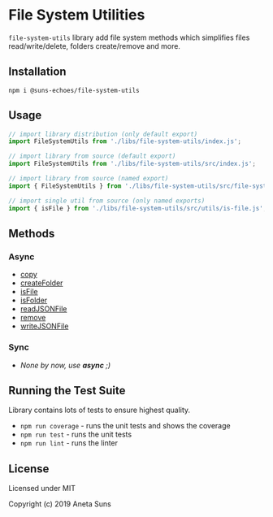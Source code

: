 File System Utilities
=====================

`file-system-utils` library add file system methods which simplifies files read/write/delete, folders create/remove and more.


Installation
------------

`npm i @suns-echoes/file-system-utils`


Usage
-----

```js
// import library distribution (only default export)
import FileSystemUtils from './libs/file-system-utils/index.js';
```

```js
// import library from source (default export)
import FileSystemUtils from './libs/file-system-utils/src/index.js';
```

```js
// import library from source (named export)
import { FileSystemUtils } from './libs/file-system-utils/src/file-system-utils.js';
```

```js
// import single util from source (only named exports)
import { isFile } from './libs/file-system-utils/src/utils/is-file.js';
```


Methods
-------

### Async

* [copy](./docs/utils/copy.md)
* [createFolder](./docs/utils/create-folder.md)
* [isFile](./docs/utils/is-file.md)
* [isFolder](./docs/utils/is-folder.md)
* [readJSONFile](./docs/utils/read-json-file.md)
* [remove](./docs/utils/remove.md)
* [writeJSONFile](./docs/utils/write-json-file.md)

### Sync

* *None by now, use **async** ;)*


Running the Test Suite
----------------------

Library contains lots of tests to ensure highest quality.

* `npm run coverage` - runs the unit tests and shows the coverage
* `npm run test` - runs the unit tests
* `npm run lint` - runs the linter


License
-------

Licensed under MIT

Copyright (c) 2019 Aneta Suns
